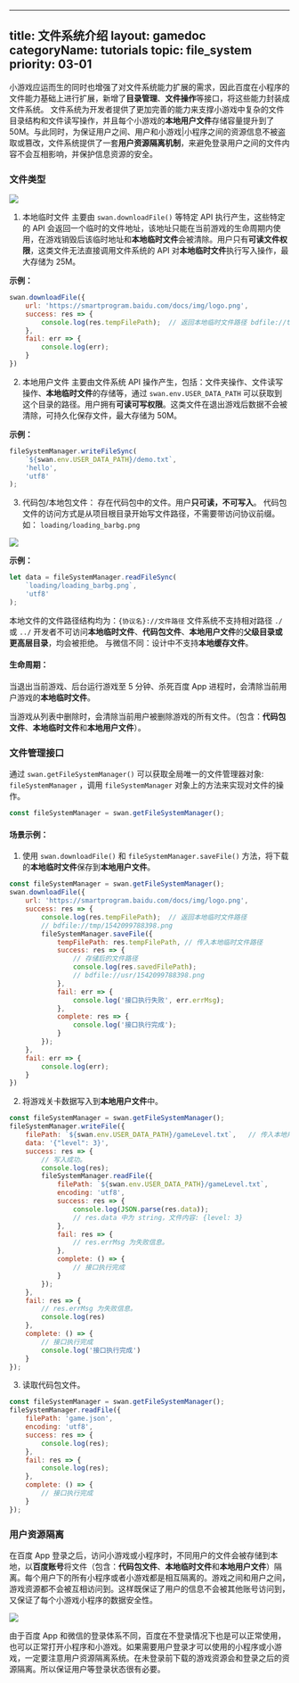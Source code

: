 
---
title: 文件系统介绍
layout: gamedoc
categoryName: tutorials
topic: file_system
priority: 03-01
---

小游戏应运而生的同时也增强了对文件系统能力扩展的需求，因此百度在小程序的文件能力基础上进行扩展，新增了**目录管理**、**文件操作**等接口，将这些能力封装成文件系统。
文件系统为开发者提供了更加完善的能力来支撑小游戏中复杂的文件目录结构和文件读写操作，并且每个小游戏的**本地用户文件**存储容量提升到了 50M。与此同时，为保证用户之间、用户和小游戏|小程序之间的资源信息不被盗取或篡改，文件系统提供了一套**用户资源隔离机制**，来避免登录用户之间的文件内容不会互相影响，并保护信息资源的安全。

### 文件类型

![](/img/game/tutorials/file_class.png)

1. 本地临时文件
主要由 `swan.downloadFile()` 等特定 API 执行产生，这些特定的 API 会返回一个临时的文件地址，该地址只能在当前游戏的生命周期内使用，在游戏销毁后该临时地址和**本地临时文件**会被清除。用户只有**可读文件权限**，这类文件无法直接调用文件系统的 API 对**本地临时文件**执行写入操作，最大存储为 25M。

**示例：**

```js
swan.downloadFile({
    url: 'https://smartprogram.baidu.com/docs/img/logo.png',
    success: res => {
        console.log(res.tempFilePath);  // 返回本地临时文件路径 bdfile://tmp/1542099788398.png
    },
    fail: err => {
        console.log(err);
    }
})
```

2. 本地用户文件
主要由文件系统 API 操作产生，包括：文件夹操作、文件读写操作、**本地临时文件**的存储等，通过 `swan.env.USER_DATA_PATH` 可以获取到这个目录的路径。用户拥有**可读可写权限**。这类文件在退出游戏后数据不会被清除，可持久化保存文件，最大存储为 50M。

**示例：**

```js
fileSystemManager.writeFileSync(
    `${swan.env.USER_DATA_PATH}/demo.txt`,
    'hello',
    'utf8'
);
```

3. 代码包/本地包文件：
存在代码包中的文件。用户**只可读，不可写入**。
代码包文件的访问方式是从项目根目录开始写文件路径，不需要带访问协议前缀。
如： `loading/loading_barbg.png`

![](/img/game/tutorials/file_package.png)

**示例：**

```js
let data = fileSystemManager.readFileSync(
    `loading/loading_barbg.png`,
    'utf8'
);
```

本地文件的文件路径结构均为：`{协议名}://文件路径`
文件系统不支持相对路径 `./` 或 `../`
开发者不可访问**本地临时文件**、**代码包文件**、**本地用户文件**的**父级目录或更高层目录**，均会被拒绝。
与微信不同：设计中不支持**本地缓存文件**。

#### 生命周期：

当退出当前游戏、后台运行游戏至 5 分钟、杀死百度 App 进程时，会清除当前用户游戏的**本地临时文件**。

当游戏从列表中删除时，会清除当前用户被删除游戏的所有文件。（包含：**代码包文件**、**本地临时文件**和**本地用户文件**）。

### 文件管理接口
通过 `swan.getFileSystemManager()` 可以获取全局唯一的文件管理器对象: `fileSystemManager` ，调用 `fileSystemManager` 对象上的方法来实现对文件的操作。

```js
const fileSystemManager = swan.getFileSystemManager();
```

#### 场景示例：

1. 使用 `swan.downloadFile()` 和 `fileSystemManager.saveFile()` 方法，将下载的**本地临时文件**保存到**本地用户文件**。

```js
const fileSystemManager = swan.getFileSystemManager();
swan.downloadFile({
    url: 'https://smartprogram.baidu.com/docs/img/logo.png',
    success: res => {
        console.log(res.tempFilePath);  // 返回本地临时文件路径
        // bdfile://tmp/1542099788398.png
        fileSystemManager.saveFile({
            tempFilePath: res.tempFilePath, // 传入本地临时文件路径
            success: res => {
                // 存储后的文件路径
                console.log(res.savedFilePath);
                // bdfile://usr/1542099788398.png
            },
            fail: err => {
                console.log('接口执行失败', err.errMsg);
            },
            complete: res => {
				console.log('接口执行完成');
			}
        });
    },
    fail: err => {
        console.log(err);
    }
})
```

2. 将游戏关卡数据写入到**本地用户文件**中。

```js
const fileSystemManager = swan.getFileSystemManager();
fileSystemManager.writeFile({
    filePath: `${swan.env.USER_DATA_PATH}/gameLevel.txt`,   // 传入本地用户文件路径
    data: '{"level": 3}',
    success: res => {
        // 写入成功。
        console.log(res);
        fileSystemManager.readFile({
            filePath: `${swan.env.USER_DATA_PATH}/gameLevel.txt`,
            encoding: 'utf8',
            success: res => {
                console.log(JSON.parse(res.data));
                // res.data 中为 string，文件内容: {level: 3}
            },
            fail: res => {
                // res.errMsg 为失败信息。
            },
            complete: () => {
                // 接口执行完成
            }
        });
    },
    fail: res => {
        // res.errMsg 为失败信息。
        console.log(res)
    },
    complete: () => {
        // 接口执行完成
        console.log('接口执行完成')
    }
});
```
3. 读取代码包文件。

```js
const fileSystemManager = swan.getFileSystemManager();
fileSystemManager.readFile({
    filePath: 'game.json',
    encoding: 'utf8',
    success: res => {
        console.log(res);
    },
    fail: res => {
        console.log(res);
    },
    complete: () => {
        // 接口执行完成
    }
});
```

### 用户资源隔离
在百度 App 登录之后，访问小游戏或小程序时，不同用户的文件会被存储到本地，以**百度账号**将文件（包含：**代码包文件**、**本地临时文件**和**本地用户文件**）隔离。每个用户下的所有小程序或者小游戏都是相互隔离的。游戏之间和用户之间，游戏资源都不会被互相访问到。这样既保证了用户的信息不会被其他账号访问到，又保证了每个小游戏小程序的数据安全性。

![](/img/game/tutorials/file_user.png)

由于百度 App 和微信的登录体系不同，百度在不登录情况下也是可以正常使用，也可以正常打开小程序和小游戏。如果需要用户登录才可以使用的小程序或小游戏，一定要注意用户资源隔离系统。在未登录前下载的游戏资源会和登录之后的资源隔离。所以保证用户等登录状态很有必要。
